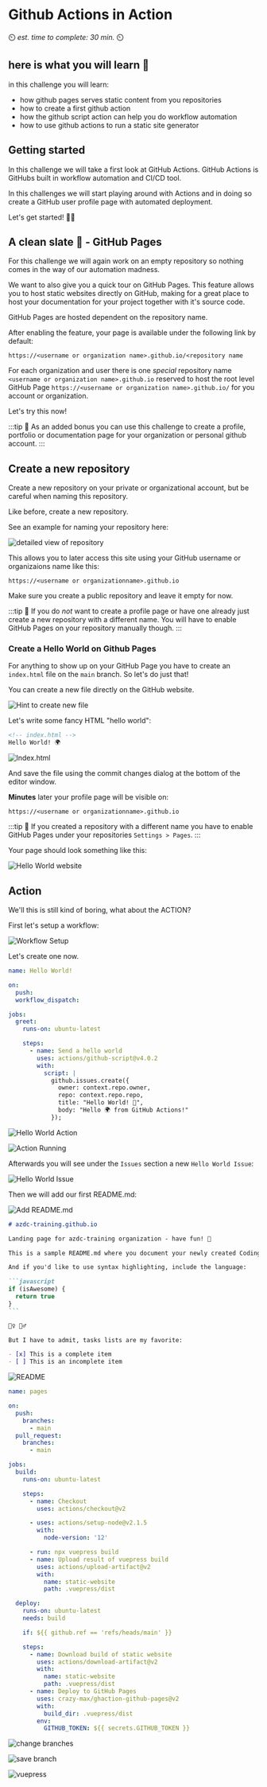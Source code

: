 # Github Actions in Action

⏲️ _est. time to complete: 30 min._ ⏲️

## here is what you will learn 🎯

in this challenge you will learn:

- how github pages serves static content from you repositories
- how to create a first github action
- how the github script action can help you do workflow automation
- how to use github actions to run a static site generator

## Getting started

In this challenge we will take a first look at GitHub Actions. GitHub Actions is
GitHubs built in workflow automation and CI/CD tool.

In this challenges we will start playing around with Actions and in doing so
create a GitHub user profile page with automated deployment.

Let's get started! 💪👩

## A clean slate 🧻 - GitHub Pages

For this challenge we will again work on an empty repository so nothing comes in
the way of our automation madness.

We want to also give you a quick tour on GitHub Pages. This feature allows you
to host static websites directly on GitHub, making for a great place to
host your documentation for your project together with it's source code.

GitHub Pages are hosted dependent on the repository name.

After enabling the feature, your page is available under the following link by default:

`https://<username or organization name>.github.io/<repository name`

For each organization and user there is one _special_ repository name `<username or organization name>.github.io` reserved to host the root level GitHub Page
`https://<username or organization name>.github.io/` for you account or
organization.

Let's try this now!

:::tip 📝
As an added bonus you can use this challenge to create a profile,
portfolio or documentation page for your organization or personal github
account.
:::

## Create a new repository

Create a new repository on your private or organizational account, but be careful when naming this repository.

Like before, create a new repository.

See an example for naming your repository here:

![detailed view of repository](./images/create-new-repository-2.png)

This allows you to later access this site using your GitHub username or
organizaions name like this:

`https://<username or organizationname>.github.io`

Make sure you create a public repository and leave it empty for now.

:::tip
📝 If you do _not_ want to create a profile page or have one already just
create a new repository with a different name. You will have to enable GitHub
Pages on your repository manually though.
:::

### Create a Hello World on Github Pages

For anything to show up on your GitHub Page you have to create an `index.html`
file on the `main` branch. So let's do just that!

You can create a new file directly on the GitHub website.

![Hint to create new file](./images/create-new-file.png)

Let's write some fancy HTML "hello world":

```html
<!-- index.html -->
Hello World! 🌍
```

![Index.html](./images/helloworldindexhtml.png)

And save the file using the commit changes dialog at the bottom of the
editor window.

**Minutes** later your profile page will be visible on:

`https://<username or organizationname>.github.io`

:::tip
📝 If you created a repository with a different name you have to enable
GitHub Pages under your repositories `Settings > Pages`.
:::

Your page should look something like this:

![Hello World website](./images/hello-world.png)

## Action

We'll this is still kind of boring, what about the ACTION?

First let's setup a workflow:

![Workflow Setup](./images/setupworkflow.png)

Let's create one now.

```yaml
name: Hello World!

on:
  push:
  workflow_dispatch:

jobs:
  greet:
    runs-on: ubuntu-latest

    steps:
      - name: Send a hello world
        uses: actions/github-script@v4.0.2
        with:
          script: |
            github.issues.create({
              owner: context.repo.owner,
              repo: context.repo.repo,
              title: "Hello World! 👋",
              body: "Hello 🌍 from GitHub Actions!"
            });
```

![Hello World Action](./images/helloworldaction.png)

![Action Running](./images/actionrunning.png)

Afterwards you will see under the `Issues` section a new `Hello World Issue`:

![Hello World Issue](./images/helloworldissue.png)

Then we will add our first README.md:

![Add README.md](./images/AddReadMe.png)

````md
# azdc-training.github.io

Landing page for azdc-training organization - have fun! 🚀

This is a sample README.md where you document your newly created Coding Dreams! 🧚‍♀️ 🧚‍♂️

And if you'd like to use syntax highlighting, include the language:

```javascript
if (isAwesome) {
  return true
}
```

🦸‍♀️ 🦸‍♂️

But I have to admit, tasks lists are my favorite:

- [x] This is a complete item
- [ ] This is an incomplete item
````

![README](./images/ReadMeSample.png)

```yml
name: pages

on:
  push:
    branches:
      - main
  pull_request:
    branches:
      - main

jobs:
  build:
    runs-on: ubuntu-latest

    steps:
      - name: Checkout
        uses: actions/checkout@v2

      - uses: actions/setup-node@v2.1.5
        with:
          node-version: '12'

      - run: npx vuepress build
      - name: Upload result of vuepress build
        uses: actions/upload-artifact@v2
        with:
          name: static-website
          path: .vuepress/dist

  deploy:
    runs-on: ubuntu-latest
    needs: build

    if: ${{ github.ref == 'refs/heads/main' }}

    steps:
      - name: Download build of static website
        uses: actions/download-artifact@v2
        with:
          name: static-website
          path: .vuepress/dist
      - name: Deploy to GitHub Pages
        uses: crazy-max/ghaction-github-pages@v2
        with:
          build_dir: .vuepress/dist
        env:
          GITHUB_TOKEN: ${{ secrets.GITHUB_TOKEN }}
```

![change branches](./images/changebranchesinpages.png)

![save branch](./images/changebranchessave.png)

![vuepress](./images/vuepressreadme.png)
